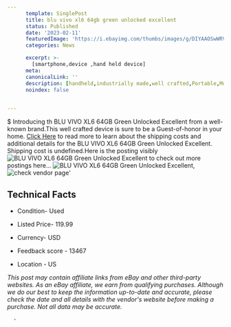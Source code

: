 ```yaml
---
      template: SinglePost
      title: blu vivo xl6 64gb green unlocked excellent
      status: Published
      date: '2023-02-11'
      featuredImage: 'https://i.ebayimg.com/thumbs/images/g/DIYAAOSwWRVj2syR/s-l225.jpg'
      categories: News

      excerpt: >-
        [smartphone,device ,hand held device]
      meta:
      canonicalLink: ''
      description: [handheld,industrially made,well crafted,Portable,Mobile,Compact,Convenient,Lightweight,Maneuverable,Man-portable,Miniature,Carriable,Hand-held,Light,Holdable,Transportable,Mobile device,Pocket-sized,On-the-go,Wireless,Cordless,Compact size,Convenient size, smartphone,device ,hand held device]
      noindex: false
      

---
```

$
      Introducing th BLU VIVO XL6 64GB Green Unlocked Excellent from a well-known brand.This well crafted device  is sure to be a Guest-of-honor in your home. [Click Here](https://www.ebay.com/itm/204231134746?hash=item2f8d1fce1a%3Ag%3ADIYAAOSwWRVj2syR&mkevt=1&mkcid=1&mkrid=711-53200-19255-0&campid=%253CePNCampaignId%253E&customid=%253CreferenceId%253E&toolid=10049) to read more to learn about the shipping costs and additional details for the BLU VIVO XL6 64GB Green Unlocked Excellent. Shipping cost is undefined.Here is the posting visibly ![BLU VIVO XL6 64GB Green Unlocked Excellent](https://i.ebayimg.com/thumbs/images/g/DIYAAOSwWRVj2syR/s-l225.jpg) to check out more postings here... ![BLU VIVO XL6 64GB Green Unlocked Excellent](https://i.ebayimg.com/images/g/DIYAAOSwWRVj2syR/s-l1600.jpg), ![check vendor page](https://origin-galleryplus.ebayimg.com/ws/web/204231134746_2_0_1/225x225.jpg,https://origin-galleryplus.ebayimg.com/ws/web/204231134746_3_0_1/225x225.jpg,https://origin-galleryplus.ebayimg.com/ws/web/204231134746_4_0_1/225x225.jpg,https://origin-galleryplus.ebayimg.com/ws/web/204231134746_5_0_1/225x225.jpg,https://origin-galleryplus.ebayimg.com/ws/web/204231134746_6_0_1/225x225.jpg,https://origin-galleryplus.ebayimg.com/ws/web/204231134746_7_0_1/225x225.jpg)'

      

 ## Technical Facts 



     
      

 - Condition- Used 


      

 - Listed Price- 119.99 


      

 - Currency- USD 


      

 - Feedback score - 13467 


      

 - Location - US 


      
      

 *_This post may contain affiliate links from eBay and other third-party websites. As an eBay affiliate, we earn from qualifying purchases. Although we do our best to keep the information up-to-date and accurate, please check the date and all details with the vendor's website before making a purchase. Not all data may be accurate._*




      -
